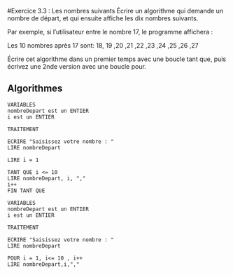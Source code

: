 #Exercice 3.3 : Les nombres suivants
Écrire un algorithme qui demande un nombre de départ, et qui ensuite affiche les dix nombres suivants.

Par exemple, si l’utilisateur entre le nombre 17, le programme affichera :

Les 10 nombres après 17 sont: 18, 19 ,20 ,21 ,22 ,23 ,24 ,25 ,26 ,27

Écrire cet algorithme dans un premier temps avec une boucle tant que, puis écrivez une 2nde version avec une boucle pour.

## Algorithmes

```
VARIABLES
nombreDepart est un ENTIER
i est un ENTIER

TRAITEMENT

ECRIRE "Saisissez votre nombre : "
LIRE nombreDepart

LIRE i = 1

TANT QUE i <= 10
LIRE nombreDepart, i, ","
i++
FIN TANT QUE
```

```
VARIABLES
nombreDepart est un ENTIER
i est un ENTIER

TRAITEMENT

ECRIRE "Saisissez votre nombre : "
LIRE nombreDepart

POUR i = 1, i<= 10 , i++
LIRE nombreDepart,i,","
```